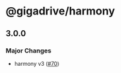 # @gigadrive/harmony

## 3.0.0

### Major Changes

- harmony v3 ([#70](https://github.com/Gigadrive/sdk/pull/70))

